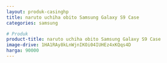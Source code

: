 ```yaml
---
layout: produk-casinghp
title: naruto uchiha obito Samsung Galaxy S9 Case
categories: samsung

# Produk
product-title: naruto uchiha obito Samsung Galaxy S9 Case
image-drive: 1HA1RAy8kLnWjnIKOi04IUHEz4xKQqs4D
harga: 90000
---
```

